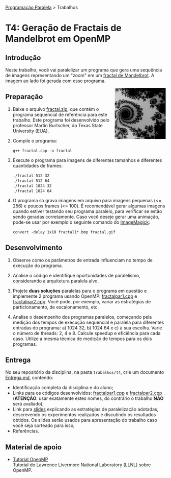 [Programação Paralela](https://github.com/AndreaInfUFSM/elc139-2019a) > Trabalhos

# T4: Geração de Fractais de Mandelbrot em OpenMP


## Introdução


Neste trabalho, você vai paralelizar um programa que gera uma sequência de imagens representando um "zoom" em um [fractal de Mandelbrot](https://en.wikipedia.org/wiki/Mandelbrot_set). A imagem ao lado foi gerada com esse programa.

<img src="fractal.gif" height="160px" align="right">


## Preparação

1. Baixe o arquivo [fractal.zip](fractal.zip), que contém o programa sequencial de referência para este trabalho. Este programa foi desenvolvido pelo professor Martin Burtscher, da Texas State University (EUA).

2. Compile o programa:
   ```
   g++ fractal.cpp -o fractal
   ```

3. Execute o programa para imagens de diferentes tamanhos e diferentes quantidades de frames:
   ```
   ./fractal 512 32
   ./fractal 512 64
   ./fractal 1024 32
   ./fractal 1024 64
   ```

4. O programa só grava imagens em arquivo para imagens pequenas (<= 256) e poucos frames (<= 100). É recomendável gerar algumas imagens quando estiver testando seu programa paralelo, para verificar se estão sendo geradas corretamente. Caso você deseje gerar uma animação, pode-se usar por exemplo o seguinte comando do [ImageMagick](http://www.imagemagick.org):
   ```
   convert -delay 1x10 fractal1*.bmp fractal.gif
   ```



## Desenvolvimento



1. Observe como os parâmetros de entrada influenciam no tempo de execução do programa.

2. Analise o código e identifique oportunidades de paralelismo, considerando a arquitetura paralela alvo.

3. Projete **duas soluções** paralelas para o programa em questão e implemente 2 programa usando OpenMP: [fractalpar1.cpp](fractalpar1.cpp) e [fractalpar2.cpp](fractalpar2.cpp). Você pode, por exemplo, variar as estratégias de particionamento, de escalonamento, etc.

4. Analise o desempenho dos programas paralelos, começando pela medição dos tempos de execução sequencial e paralela para diferentes entradas do programa: a) 1024 32, b) 1024 64 e c) à sua escolha. Varie o número de threads: 2, 4 e 8. Calcule speedup e eficiência para cada caso. Utilize a mesma técnica de medição de tempos para os dois programas. 


## Entrega

No seu repositório da disciplina, na pasta `trabalhos/t4`, crie um documento [Entrega.md](Entrega.md), contendo:
 - Identificação completa da disciplina e do aluno;
 - Links para os códigos desenvolvidos: [fractalpar1.cpp](fractalpar1.cpp) e [fractalpar2.cpp](fractalpar2.cpp) (**ATENÇÃO**: usar exatamente estes nomes, do contrário o trabalho **NÃO** será avaliado);
 - Link para [slides](fractalslides.pdf) explicando as estratégias de paralelização adotadas, descrevendo os experimentos realizados e discutindo os resultados obtidos. Os slides serão usados para apresentação do trabalho caso você seja sorteado para isso;
 - Referências.




## Material de apoio


- [Tutorial OpenMP](https://computing.llnl.gov/tutorials/openMP/)  
  Tutorial do Lawrence Livermore National Laboratory (LLNL) sobre OpenMP.
